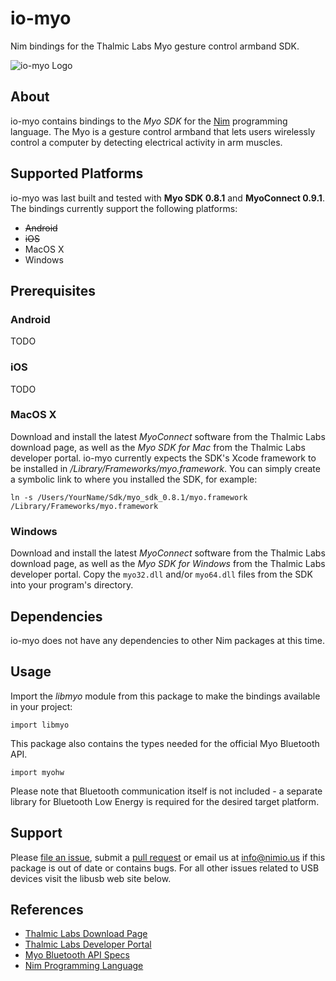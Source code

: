 # io-myo

Nim bindings for the Thalmic Labs Myo gesture control armband SDK.

![io-myo Logo](logo.png)


## About

io-myo contains bindings to the *Myo SDK* for the [Nim](http://nim-lang.org)
programming language. The Myo is a gesture control armband that lets users
wirelessly control a computer by detecting electrical activity in arm muscles.

## Supported Platforms

io-myo was last built and tested with **Myo SDK 0.8.1** and
**MyoConnect 0.9.1**. The bindings currently support the following platforms:

- ~~Android~~
- ~~iOS~~
- MacOS X
- Windows


## Prerequisites

### Android

TODO

### iOS

TODO

### MacOS X

Download and install the latest *MyoConnect* software from the Thalmic Labs
download page, as well as the *Myo SDK for Mac* from the Thalmic Labs developer
portal. io-myo currently expects the SDK's  Xcode framework to be installed in
*/Library/Frameworks/myo.framework*. You can simply create a symbolic link to
where you installed the SDK, for example:

```
ln -s /Users/YourName/Sdk/myo_sdk_0.8.1/myo.framework /Library/Frameworks/myo.framework
```

### Windows

Download and install the latest *MyoConnect* software from the Thalmic Labs
download page, as well as the *Myo SDK for Windows* from the Thalmic Labs
developer portal. Copy the `myo32.dll` and/or `myo64.dll` files from the SDK
into your program's directory.


## Dependencies

io-myo does not have any dependencies to other Nim packages at this time.


## Usage

Import the *libmyo* module from this package to make the bindings available
in your project:

```nimrod
import libmyo
```

This package also contains the types needed for the official Myo Bluetooth API.

```nimrod
import myohw
```

Please note that Bluetooth communication itself is not included - a separate
library for Bluetooth Low Energy is required for the desired target platform.


## Support

Please [file an issue](https://github.com/nimious/io-myo/issues), submit a
[pull request](https://github.com/nimious/io-myo/pulls?q=is%3Aopen+is%3Apr)
or email us at info@nimio.us if this package is out of date or contains bugs.
For all other issues related to USB devices visit the libusb web site below.


## References

* [Thalmic Labs Download Page](https://www.thalmic.com/start/)
* [Thalmic Labs Developer Portal](https://developer.thalmic.com/)
* [Myo Bluetooth API Specs](http://developerblog.myo.com/myo-bluetooth-spec-released/)
* [Nim Programming Language](http://nim-lang.org/)
